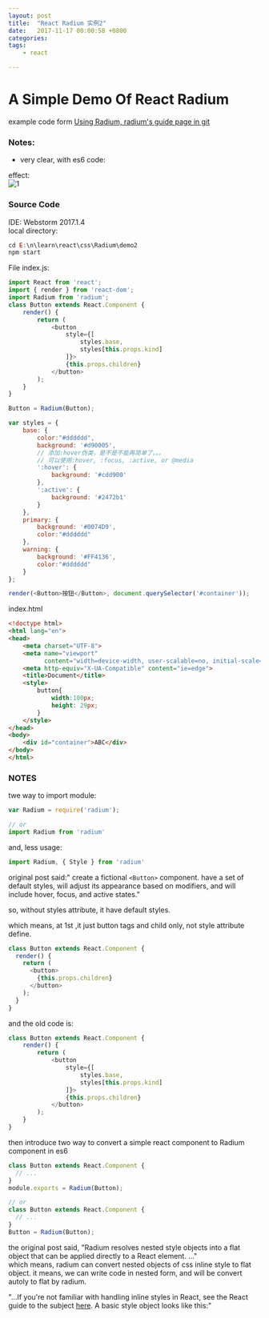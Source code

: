 ```yaml
---
layout: post
title:  "React Radium 实例2"
date:   2017-11-17 00:00:58 +0800
categories:  
tags: 
    - react 

---
```


#  A Simple Demo Of React Radium #

example code form [Using Radium, radium's guide page in git](https://github.com/FormidableLabs/radium/tree/master/docs/guides)

### Notes:   ###

* very clear, with es6 code:

effect:  
![1](https://i.imgur.com/85Oktq0.gif)

### Source Code ###
IDE: Webstorm 2017.1.4  
local directory:

```javascript
cd E:\n\learn\react\css\Radium\demo2
npm start
```

File index.js:

```javascript
import React from 'react';
import { render } from 'react-dom';
import Radium from 'radium';
class Button extends React.Component {
    render() {
        return (
            <button
                style={[
                    styles.base,
                    styles[this.props.kind]
                ]}>
                {this.props.children}
            </button>
        );
    }
}

Button = Radium(Button);

var styles = {
    base: {
        color:"#dddddd",
        background: '#d90005',
        // 添加:hover伪类，是不是不能再简单了。。。
        // 可以使用:hover, :focus, :active, or @media
        ':hover': {
            background: '#cdd900'
        },
        ':active': {
            background: '#2472b1'
        }
    },
    primary: {
        background: '#0074D9',
        color:"#dddddd"
    },
    warning: {
        background: '#FF4136',
        color:"#dddddd"
    }
};

render(<Button>按钮</Button>, document.querySelector('#container'));
```

index.html

```html
<!doctype html>
<html lang="en">
<head>
    <meta charset="UTF-8">
    <meta name="viewport"
          content="width=device-width, user-scalable=no, initial-scale=1.0, maximum-scale=1.0, minimum-scale=1.0">
    <meta http-equiv="X-UA-Compatible" content="ie=edge">
    <title>Document</title>
    <style>
        button{
            width:100px;
            height: 29px;
        }
    </style>
</head>
<body>
    <div id="container">ABC</div>
</body>
</html>
```


### NOTES ###

twe way to import module:

```javascript
var Radium = require('radium');

// or
import Radium from 'radium'
```
and, less usage:
```javascript
import Radium, { Style } from 'radium'
```



original post said:" create a fictional `<Button>` component. 
have a set of default styles, will adjust its appearance based on modifiers, and will include hover, focus, and active states." 

so, without styles attribute, it have default styles.

which means, at 1st ,it just button tags and child only, not style attribute define.


```javascript
class Button extends React.Component {
  render() {
    return (
      <button>
        {this.props.children}
      </button>
    );
  }
}
```

and the old code is:

```javascript
class Button extends React.Component {
    render() {
        return (
            <button
                style={[
                    styles.base,
                    styles[this.props.kind]
                ]}>
                {this.props.children}
            </button>
        );
    }
}
```
then introduce two way to convert a simple react component to Radium component in es6

```javascript
class Button extends React.Component {
  // ...
}
module.exports = Radium(Button);
```

```javascript
// or
class Button extends React.Component {
  // ...
}
Button = Radium(Button);
```

the original post said, "Radium resolves nested style objects into a flat object that can be applied directly to a React element. ..."  
which means, radium can convert nested objects of css inline style to flat object.  it means, we can write code in nested form, and will be convert autoly to flat by radium.

"...If you're not familiar with handling inline styles in React, see the React guide to the subject [here](https://reactjs.org/docs/dom-elements.html#style). A basic style object looks like this:"